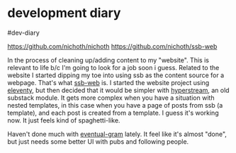 # development diary

#dev-diary 

https://github.com/nichoth/nichoth
https://github.com/nichoth/ssb-web

In the process of cleaning up/adding content to my "website". This is relevant to life b/c I'm going to look for a job soon i guess. Related to the website I started dipping my toe into using ssb as the content source for a webpage. That's what [ssb-web](https://github.com/nichoth/ssb-web) is. I started the website project using [eleventy](https://www.11ty.dev/), but then decided that it would be simpler with [hyperstream](https://www.npmjs.com/package/hyperstream), an old  substack module. It gets more complex when you have a situation with nested templates, in this case when you have a page of posts from ssb (a template), and each post is created from a template. I guess it's working now. It just feels kind of spaghetti-like. 

Haven't done much with [eventual-gram](https://github.com/nichoth/eventual-gram-ssb) lately. It feel like it's almost "done", but just needs some better UI with pubs and following people.
